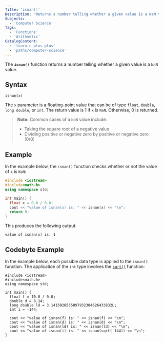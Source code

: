 ```yaml
---
Title: 'isnan()'
Description: 'Returns a number telling whether a given value is a NaN value.'
Subjects:
  - 'Computer Science'
Tags:
  - 'Functions'
  - 'Arithmetic'
CatalogContent:
  - 'learn-c-plus-plus'
  - 'paths/computer-science'
---
```


The **`isnan()`** function returns a number telling whether a given value is a `NaN` value.

## Syntax

```pseudo
isnan(x)
```

The `x` parameter is a floating-point value that can be of type `float`, `double`, `long double`, or `int`. The return value is 1 if `x` is `NaN`. Otherwise, 0 is returned.

> **Note:** Common cases of a `NaN` value include:
>
> - Taking the square root of a negative value
> - Dividing positive or negative zero by positive or negative zero (0/0)

## Example

In the example below, the `isnan()` function checks whether or not the value of `x` is `NaN`:

```cpp
#include <iostream>
#include<math.h>
using namespace std;

int main() {
  float x = 0.0 / 0.0;
  cout << "value of isnan(x) is: " << isnan(x) << "\n";
  return 0;
}
```

This produces the following output:

```
value of isnan(x) is: 1
```

## Codebyte Example

In the example below, each possible data type is applied to the `isnan()` function. The application of the `int` type involves the [`sqrt()`](https://www.codecademy.com/resources/docs/cpp/math-functions/sqrt) function:

```codebyte/cpp
#include <iostream>
#include<math.h>
using namespace std;

int main() {
  float f = 10.0 / 0.0;
  double d = 3.14;
  long double ld = 3.1415926535897932384626433832L;
  int i = -144;

  cout << "value of isnan(f) is: " << isnan(f) << "\n";
  cout << "value of isnan(d) is: " << isnan(d) << "\n";
  cout << "value of isnan(ld) is: " << isnan(ld) << "\n";
  cout << "value of isnan(i) is: " << isnan(sqrt(-144)) << "\n";
}
```

